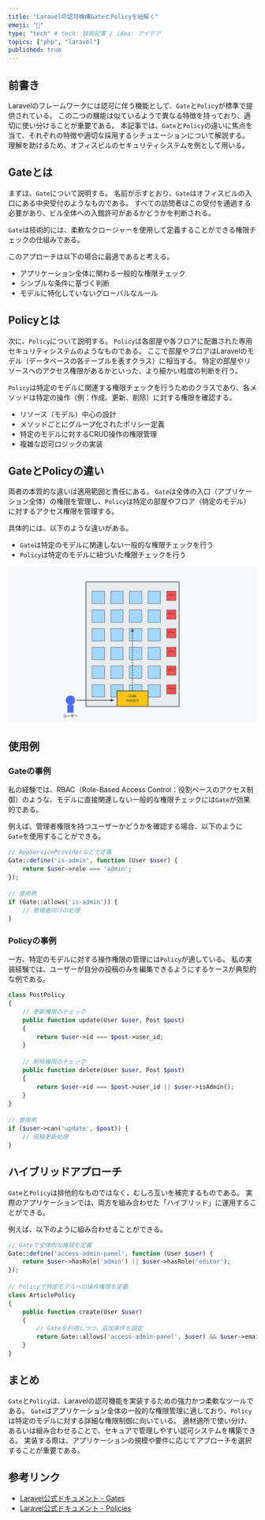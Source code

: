 ```yaml
---
title: "Laravelの認可機構GateとPolicyを紐解く"
emoji: "🦌"
type: "tech" # tech: 技術記事 / idea: アイデア
topics: ["php", "laravel"]
published: true
---
```


## 前書き
Laravelのフレームワークには認可に伴う機能として、`Gate`と`Policy`が標準で提供されている。
この二つの機能は似ているようで異なる特徴を持っており、適切に使い分けることが重要である。
本記事では、`Gate`と`Policy`の違いに焦点を当て、それぞれの特徴や適切な採用するシチュエーションについて解説する。
理解を助けるため、オフィスビルのセキュリティシステムを例として用いる。

## Gateとは
まずは、`Gate`について説明する。
名前が示すとおり、`Gate`はオフィスビルの入口にある中央受付のようなものである。
すべての訪問者はこの受付を通過する必要があり、ビル全体への入館許可があるかどうかを判断される。

`Gate`は技術的には、柔軟なクロージャーを使用して定義することができる権限チェックの仕組みである。

このアプローチは以下の場合に最適であると考える。
- アプリケーション全体に関わる一般的な権限チェック
- シンプルな条件に基づく判断
- モデルに特化していないグローバルなルール

## Policyとは
次に、`Policy`について説明する。
`Policy`は各部屋や各フロアに配置された専用セキュリティシステムのようなものである。
ここで部屋やフロアはLaravelのモデル（データベースの各テーブルを表すクラス）に相当する。
特定の部屋やリソースへのアクセス権限があるかといった、より細かい粒度の判断を行う。

`Policy`は特定のモデルに関連する権限チェックを行うためのクラスであり、各メソッドは特定の操作（例：作成、更新、削除）に対する権限を確認する。
- リソース（モデル）中心の設計
- メソッドごとにグループ化されたポリシー定義
- 特定のモデルに対するCRUD操作の権限管理
- 複雑な認可ロジックの実装

## GateとPolicyの違い
両者の本質的な違いは適用範囲と責任にある。
`Gate`は全体の入口（アプリケーション全体）の権限を管理し、`Policy`は特定の部屋やフロア（特定のモデル）に対するアクセス権限を管理する。

具体的には、以下のような違いがある。
- `Gate`は特定のモデルに関連しない一般的な権限チェックを行う
- `Policy`は特定のモデルに紐づいた権限チェックを行う

![GateとPolicyの関係図](/images/188f57cb7b2035/office-security-analogy.svg)

## 使用例

### Gateの事例
私の経験では、RBAC（Role-Based Access Control：役割ベースのアクセス制御）のような、モデルに直接関連しない一般的な権限チェックには`Gate`が効果的である。

例えば、管理者権限を持つユーザーかどうかを確認する場合、以下のように`Gate`を使用することができる。

```php
// AppServiceProviderなどで定義
Gate::define('is-admin', function (User $user) {
    return $user->role === 'admin';
});

// 使用例
if (Gate::allows('is-admin')) {
    // 管理者向けの処理
}
```

### Policyの事例
一方、特定のモデルに対する操作権限の管理には`Policy`が適している。
私の実装経験では、ユーザーが自分の投稿のみを編集できるようにするケースが典型的な例である。

```php
class PostPolicy
{
    // 更新権限のチェック
    public function update(User $user, Post $post)
    {
        return $user->id === $post->user_id;
    }
    
    // 削除権限のチェック
    public function delete(User $user, Post $post)
    {
        return $user->id === $post->user_id || $user->isAdmin();
    }
}

// 使用例
if ($user->can('update', $post)) {
    // 投稿更新処理
}
```

## ハイブリッドアプローチ
`Gate`と`Policy`は排他的なものではなく、むしろ互いを補完するものである。
実際のアプリケーションでは、両方を組み合わせた「ハイブリッド」に運用することができる。

例えば、以下のように組み合わせることができる。

```php
// Gateで全体的な権限を定義
Gate::define('access-admin-panel', function (User $user) {
    return $user->hasRole('admin') || $user->hasRole('editor');
});

// Policyで特定モデルへの操作権限を定義
class ArticlePolicy
{
    public function create(User $user)
    {
        // Gateを利用しつつ、追加条件を設定
        return Gate::allows('access-admin-panel', $user) && $user->emailVerified();
    }
}
```

## まとめ
`Gate`と`Policy`は、Laravelの認可機能を実装するための強力かつ柔軟なツールである。
`Gate`はアプリケーション全体の一般的な権限管理に適しており、`Policy`は特定のモデルに対する詳細な権限制御に向いている。
適材適所で使い分け、あるいは組み合わせることで、セキュアで管理しやすい認可システムを構築できる。
実装する際は、アプリケーションの規模や要件に応じてアプローチを選択することが重要である。

## 参考リンク
- [Laravel公式ドキュメント - Gates](https://laravel.com/docs/12.x/authorization#gates)
- [Laravel公式ドキュメント - Policies](https://laravel.com/docs/12.x/authorization#policies)